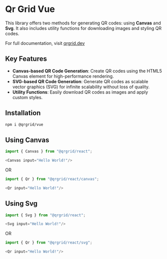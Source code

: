 # Qr Grid Vue

This library offers two methods for generating QR codes: using **Canvas** and **Svg**. It also includes utility functions for downloading images and styling QR codes.

For full documentation, visit [qrgrid.dev](https://www.qrgrid.dev/)

## Key Features

- **Canvas-based QR Code Generation**: Create QR codes using the HTML5 Canvas element for high-performance rendering.
- **SVG-based QR Code Generation**: Generate QR codes as scalable vector graphics (SVG) for infinite scalability without loss of quality.
- **Utility Functions**: Easily download QR codes as images and apply custom styles.

## Installation

```bash
npm i @qrgrid/vue
```

## Using Canvas

```javascript
import { Canvas } from "@qrgrid/react";

<Canvas input="Hello World!"/>
```

OR

```javascript
import { Qr } from "@qrgrid/react/canvas";

<Qr input="Hello World!"/>
```

## Using Svg

```javascript
import { Svg } from "@qrgrid/react";

<Svg input="Hello World!"/>
```

OR

```javascript
import { Qr } from "@qrgrid/react/svg";

<Qr input="Hello World!"/>
```
